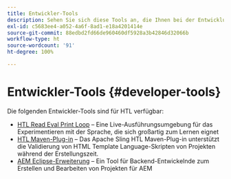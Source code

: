 ```yaml
---
title: Entwickler-Tools
description: Sehen Sie sich diese Tools an, die Ihnen bei der Entwicklung in HTL helfen.
exl-id: c5683ee4-a052-4a6f-8ad1-e18a4201414e
source-git-commit: 88edbd2fd66de960460df5928a3b42846d32066b
workflow-type: ht
source-wordcount: '91'
ht-degree: 100%

---
```



# Entwickler-Tools {#developer-tools}

Die folgenden Entwickler-Tools sind für HTL verfügbar:

* [HTL Read Eval Print Loop](https://github.com/adobe/aem-htl-repl) – Eine Live-Ausführungsumgebung für das Experimentieren mit der Sprache, die sich großartig zum Lernen eignet
* [HTL Maven-Plug-in](https://sling.apache.org/components/htl-maven-plugin/) – Das Apache Sling HTL Maven-Plug-in unterstützt die Validierung von HTML Template Language-Skripten von Projekten während der Erstellungszeit.
* [AEM Eclipse-Erweiterung](https://experienceleague.adobe.com/docs/experience-manager-cloud-service/content/implementing/developer-tools/eclipse.html?lang=de) – Ein Tool für Backend-Entwickelnde zum Erstellen und Bearbeiten von Projekten für AEM
